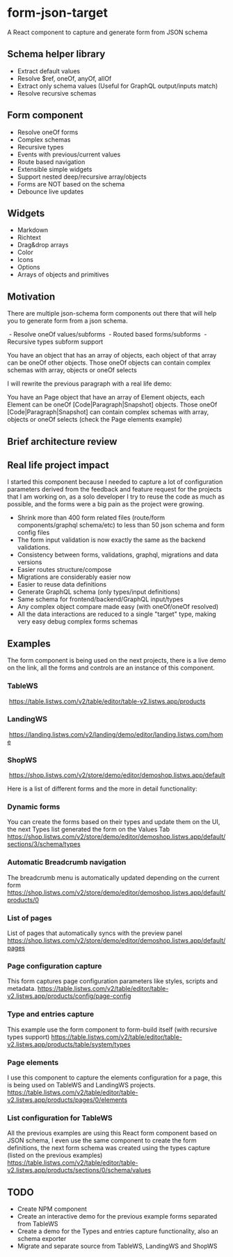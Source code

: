 # form-json-target
A React component to capture and generate form from JSON schema

## Schema helper library
- Extract default values
- Resolve $ref, oneOf, anyOf, allOf
- Extract only schema values (Useful for GraphQL output/inputs match)
- Resolve recursive schemas

## Form component
- Resolve oneOf forms
- Complex schemas
- Recursive types
- Events with previous/current values 
- Route based navigation
- Extensible simple widgets
- Support nested deep/recursive array/objects  
- Forms are NOT based on the schema
- Debounce live updates

## Widgets
- Markdown
- Richtext
- Drag&drop arrays
- Color
- Icons
- Options
- Arrays of objects and primitives


## Motivation
There are multiple json-schema form components out there that will help you to generate form from a json schema.

 - Resolve oneOf values/subforms
 - Routed based forms/subforms
 - Recursive types subform support

You have an object that has an array of objects, each object of that array can be oneOf other objects.
Those oneOf objects can contain complex schemas with array, objects or oneOf selects

I will rewrite the previous paragraph with a real life demo:

You have an Page object that have an array of Element objects, each Element can be oneOf [Code|Paragraph|Snapshot] objects.
Those oneOf [Code|Paragraph|Snapshot] can contain complex schemas with array, objects or oneOf selects (check the Page elements example)

## Brief architecture review


## Real life project impact
I started this component because I needed to capture a lot of configuration parameters derived from the feedback and feature request for the projects that I am working on, as a solo developer I try to reuse the code as much as possible, and the forms were a big pain as the project were growing.

- Shrink more than 400 form related files (route/form components/graphql schema/etc) to less than 50 json schema and form config files
- The form input validation is now exactly the same as the backend validations.
- Consistency between forms, validations, graphql, migrations and data versions
- Easier routes structure/compose 
- Migrations are considerably easier now
- Easier to reuse data definitions 
- Generate GraphQL schema (only types/input definitions)
- Same schema for frontend/backend/GraphQL input/types
- Any complex object compare made easy (with oneOf/oneOf resolved)
- All the data interactions are reduced to a single "target" type, making very easy debug complex forms schemas

## Examples

The form component is being used on the next projects, there is a live demo on the link, all the forms and controls are an instance of this component.

### TableWS
 https://table.listws.com/v2/table/editor/table-v2.listws.app/products

### LandingWS
 https://landing.listws.com/v2/landing/demo/editor/landing.listws.com/home

### ShopWS 
 https://shop.listws.com/v2/store/demo/editor/demoshop.listws.app/default


Here is a list of different forms and the more in detail functionality:

### Dynamic forms
You can create the forms based on their types and update them on the UI, the next Types list generated the form on the Values Tab
https://shop.listws.com/v2/store/demo/editor/demoshop.listws.app/default/sections/3/schema/types

### Automatic Breadcrumb navigation
The breadcrumb menu is automatically updated depending on the current form
https://shop.listws.com/v2/store/demo/editor/demoshop.listws.app/default/products/0

### List of pages
List of pages that automatically syncs with the preview panel
https://shop.listws.com/v2/store/demo/editor/demoshop.listws.app/default/pages

### Page configuration capture
This form captures page configuration parameters like styles, scripts and metadata.
https://table.listws.com/v2/table/editor/table-v2.listws.app/products/config/page-config

### Type and entries capture
This example use the form component to form-build itself (with recursive types support)
https://table.listws.com/v2/table/editor/table-v2.listws.app/products/table/system/types

### Page elements
I use this component to capture the elements configuration for a page, this is being used on TableWS and LandingWS projects.
https://table.listws.com/v2/table/editor/table-v2.listws.app/products/pages/0/elements

### List configuration for TableWS
All the previous examples are using this React form component based on JSON schema, I even use the same component to create the form definitions, the next form schema was created using the types capture (listed on the previous examples)
https://table.listws.com/v2/table/editor/table-v2.listws.app/products/sections/0/schema/values


## TODO

- Create NPM component
- Create an interactive demo for the previous example forms separated from TableWS
- Create a demo for the Types and entries capture functionality, also an schema exporter
- Migrate and separate source from TableWS, LandingWS and ShopWS


